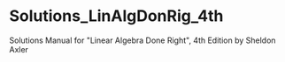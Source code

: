 # Solutions_LinAlgDonRig_4th
 Solutions Manual for "Linear Algebra Done Right", 4th Edition by Sheldon Axler
